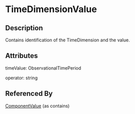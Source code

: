 
# TimeDimensionValue





## Description

Contains identification of the TimeDimension and the value.


## Attributes

timeValue: ObservationalTimePeriod

operator: string





## Referenced By

[ComponentValue](ComponentValue.md) (as contains)


